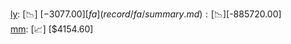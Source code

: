 [ly](record/ly/summary.md): [📉] [$-3077.00]  
[fa](record/fa/summary.md): [📉] [$-885720.00]  
[mm](record/mm/summary.md): [📈] [$4154.60]  
